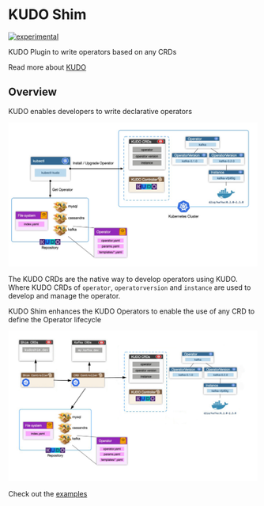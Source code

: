 # KUDO Shim

[![experimental](http://badges.github.io/stability-badges/dist/experimental.svg)](http://github.com/badges/stability-badges)

KUDO Plugin to write operators based on any CRDs

Read more about [KUDO](kudo.dev)


## Overview

KUDO enables developers to write declarative operators 


![](./docs/images/kudo-architecture.jpg)

The KUDO CRDs are the native way to develop operators using KUDO. Where KUDO CRDs of `operator`, `operatorversion` and `instance` are used to develop and manage the operator. 

KUDO Shim enhances the KUDO Operators to enable the use of any CRD to define the Operator lifecycle

![](./docs/images/shim.png)

Check out the [examples](./examples) 



